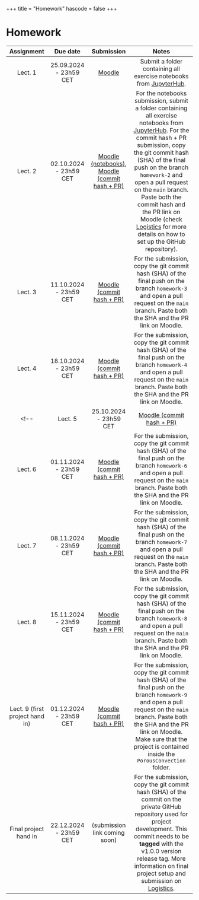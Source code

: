 +++
title = "Homework"
hascode = false
+++

# Homework

|  Assignment  |  Due date              |  Submission                                                             |  Notes  |
| :----------: | :--------------------: | :---------------------------------------------------------------------: | :-----: |
| Lect. 1      | 25.09.2024 - 23h59 CET | [Moodle](https://moodle-app2.let.ethz.ch/mod/assign/view.php?id=1103803) | Submit a folder containing all exercise notebooks from [JupyterHub](https://jhub-let-04-23586.ethz.ch/hub/home). |
| Lect. 2      | 02.10.2024 - 23h59 CET | [Moodle (notebooks)](https://moodle-app2.let.ethz.ch/mod/assign/view.php?id=1115224), [Moodle (commit hash + PR)](https://moodle-app2.let.ethz.ch/mod/assign/view.php?id=1103813) | For the notebooks submission, submit a folder containing all exercise notebooks from [JupyterHub](https://jhub-let-04-23586.ethz.ch/hub/home). For the commit hash + PR submission, copy the git commit hash (SHA) of the final push on the branch `homework-2` and open a pull request on the `main` branch. Paste both the commit hash and the PR link on Moodle (check [Logistics](/logistics/#submission) for more details on how to set up the GitHub repository).|
| Lect. 3      | 11.10.2024 - 23h59 CET | [Moodle (commit hash + PR)](https://moodle-app2.let.ethz.ch/mod/assign/view.php?id=1103821) | For the submission, copy the git commit hash (SHA) of the final push on the branch `homework-3` and open a pull request on the `main` branch. Paste both the SHA and the PR link on Moodle. |
| Lect. 4      | 18.10.2024 - 23h59 CET | [Moodle (commit hash + PR)](https://moodle-app2.let.ethz.ch/mod/assign/view.php?id=1103827) | For the submission, copy the git commit hash (SHA) of the final push on the branch `homework-4` and open a pull request on the `main` branch. Paste both the SHA and the PR link on Moodle. |
<!-- | Lect. 5      | 25.10.2024 - 23h59 CET | [Moodle (commit hash + PR)](https://moodle-app2.let.ethz.ch/mod/assign/view.php?id=966854) | For the submission, copy the git commit hash (SHA) of the final push on the branch `homework-5` and open a pull request on the `main` branch. Paste both the SHA and the PR link on Moodle. |
| Lect. 6      | 01.11.2024 - 23h59 CET | [Moodle (commit hash + PR)](https://moodle-app2.let.ethz.ch/mod/assign/view.php?id=969655) | For the submission, copy the git commit hash (SHA) of the final push on the branch `homework-6` and open a pull request on the `main` branch. Paste both the SHA and the PR link on Moodle. |
| Lect. 7      | 08.11.2024 - 23h59 CET | [Moodle (commit hash + PR)](https://moodle-app2.let.ethz.ch/mod/assign/view.php?id=972195) | For the submission, copy the git commit hash (SHA) of the final push on the branch `homework-7` and open a pull request on the `main` branch. Paste both the SHA and the PR link on Moodle. |
| Lect. 8      | 15.11.2024 - 23h59 CET | [Moodle (commit hash + PR)](https://moodle-app2.let.ethz.ch/mod/assign/view.php?id=976353) | For the submission, copy the git commit hash (SHA) of the final push on the branch `homework-8` and open a pull request on the `main` branch. Paste both the SHA and the PR link on Moodle. |
| Lect. 9 (first project hand in) | 01.12.2024 - 23h59 CET | [Moodle (commit hash + PR)](https://moodle-app2.let.ethz.ch/mod/assign/view.php?id=981745) | For the submission, copy the git commit hash (SHA) of the final push on the branch `homework-9` and open a pull request on the `main` branch. Paste both the SHA and the PR link on Moodle. Make sure that the project is contained inside the `PorousConvection` folder. |
| Final project hand in | 22.12.2024 - 23h59 CET | (submission link coming soon) | For the submission, copy the git commit hash (SHA) of the commit on the private GitHub repository used for project development. This commit needs to be **tagged** with the v1.0.0 version release tag. More information on final project setup and submission on [Logistics](/logistics/#final_project). | -->
